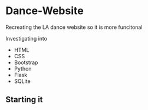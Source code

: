 # Dance-Website
Recreating the LA dance website so it is more funcitonal

Investigating into
 - HTML
 - CSS
 - Bootstrap
 - Python
 - Flask
 - SQLite

## Starting it